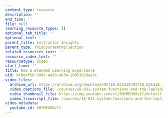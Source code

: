 ```yaml
---
content_type: resource
description: ''
end_time: ''
file: null
learning_resource_types: []
optional_tab_title: ''
optional_text: ''
parent_title: Instructor Insights
parent_type: ThisCourseAtMITSection
related_resources_text: ''
resource_index_text: ''
resourcetype: Video
start_time: ''
title: Now a Blended Learning Experience
uid: bcbeef60-30dc-4499-a634-20853020ea3c
video_files:
  archive_url: https://archive.org/download/MIT18.031S18/MIT18_031S18_interviews_300k.mp4
  video_captions_file: /courses/18-031-system-functions-and-the-laplace-transform-spring-2019/d9c7125676295cd190a9e2427e512595_5HfMEUO9vlY.vtt
  video_thumbnail_file: https://img.youtube.com/vi/5HfMEUO9vlY/default.jpg
  video_transcript_file: /courses/18-031-system-functions-and-the-laplace-transform-spring-2019/061ab30fa33fec196dbd3e953f826be1_5HfMEUO9vlY.pdf
video_metadata:
  youtube_id: 5HfMEUO9vlY
---
```

